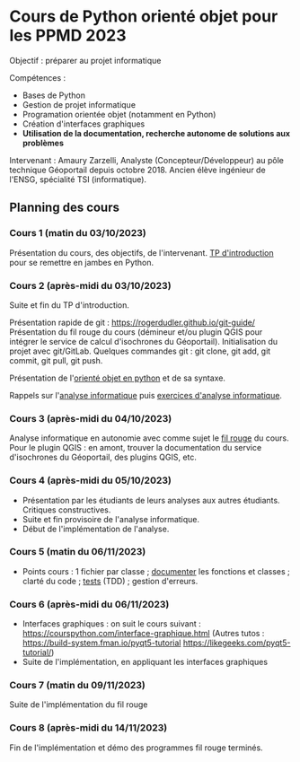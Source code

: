 # Cours de Python orienté objet pour les PPMD 2023

Objectif : préparer au projet informatique

Compétences :
 + Bases de Python
 + Gestion de projet informatique
 + Programation orientée objet (notamment en Python)
 + Création d'interfaces graphiques
 + **Utilisation de la documentation, recherche autonome de solutions aux problèmes**

Intervenant :
Amaury Zarzelli, Analyste (Concepteur/Développeur) au pôle technique Géoportail depuis octobre 2018. Ancien élève ingénieur de l'ENSG, spécialité TSI (informatique).

## Planning des cours

### Cours 1 (matin du 03/10/2023)
Présentation du cours, des objectifs, de l'intervenant.
[TP d'introduction](tp/intro.md) pour se remettre en jambes en Python.

### Cours 2 (après-midi du 03/10/2023)

Suite et fin du TP d'introduction.

Présentation rapide de git : https://rogerdudler.github.io/git-guide/
Présentation du fil rouge du cours (démineur et/ou plugin QGIS pour intégrer le service de calcul d'isochrones du Géoportail). Initialisation du projet avec git/GitLab. Quelques commandes git : git clone, git add, git commit, git pull, git push.

Présentation de l'[orienté objet en python](supports_cours/Presentation_Python_objet.md) et de sa syntaxe.

Rappels sur l'[analyse informatique](supports_cours/Analyse_informatique_presentation.md) puis [exercices d'analyse informatique](supports_cours/Analyse_informatique_exercices.pdf).

### Cours 3 (après-midi du 04/10/2023)
Analyse informatique en autonomie avec comme sujet le [fil rouge](fil_rouge) du cours. Pour le plugin QGIS : en amont, trouver la documentation du service d'isochrones du Géoportail, des plugins QGIS, etc.

### Cours 4 (après-midi du 05/10/2023)
- Présentation par les étudiants de leurs analyses aux autres étudiants. Critiques constructives.
- Suite et fin provisoire de l'analyse informatique.
- Début de l'implémentation de l'analyse.

### Cours 5 (matin du 06/11/2023)
- Points cours : 1 fichier par classe ; [documenter](fil_rouge/documentation_et_tests.md) les fonctions et classes ; clarté du code ; [tests](fil_rouge/documentation_et_tests.md) (TDD) ; gestion d'erreurs.

### Cours 6 (après-midi du 06/11/2023)
- Interfaces graphiques : on suit le cours suivant : https://courspython.com/interface-graphique.html (Autres tutos : https://build-system.fman.io/pyqt5-tutorial https://likegeeks.com/pyqt5-tutorial/)
- Suite de l'implémentation, en appliquant les interfaces graphiques

### Cours 7 (matin du 09/11/2023)
Suite de l'implémentation du fil rouge

 ### Cours 8 (après-midi du 14/11/2023)
Fin de l'implémentation et démo des programmes fil rouge terminés.
